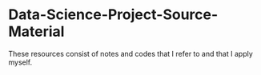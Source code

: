 # Data-Science-Project-Source-Material
These resources consist of notes and codes that I refer to and that I apply myself.
